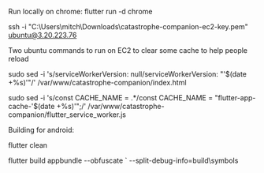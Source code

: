 Run locally on chrome: flutter run -d chrome

ssh -i "C:\Users\mitch\Downloads\catastrophe-companion-ec2-key.pem" ubuntu@3.20.223.76

Two ubuntu commands to run on EC2 to clear some cache to help people reload

sudo sed -i 's/serviceWorkerVersion: null/serviceWorkerVersion: "'$(date +%s)'"/' /var/www/catastrophe-companion/index.html

sudo sed -i 's/const CACHE_NAME = .*/const CACHE_NAME = "flutter-app-cache-'$(date +%s)'";/' /var/www/catastrophe-companion/flutter_service_worker.js


Building for android: 

flutter clean

flutter build appbundle --obfuscate `
    --split-debug-info=build\symbols